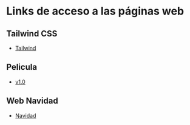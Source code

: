 # Links de acceso a las páginas web

## Tailwind CSS
- [Tailwind](http://sempereluismi.github.io/tailwind)
 
## Pelicula

- [v1.0](https://sempereluismi.github.io/pelicula/v1.0/)

## Web Navidad

- [Navidad](https://sempereluismi.github.io/navidad/)
